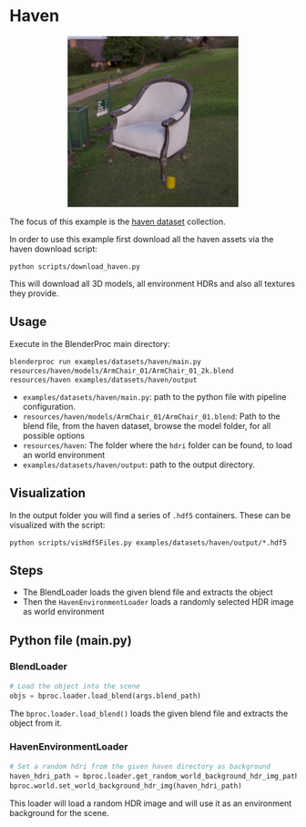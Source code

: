 # Haven 
<p align="center">
<img src="../../../images/haven_rendered_example.jpg" alt="normals and color rendering of example table" width=300>
</p>

The focus of this example is the [haven dataset](https://3dmodelhaven.com/) collection.

In order to use this example first download all the haven assets via the haven download script:

```shell
python scripts/download_haven.py
```

This will download all 3D models, all environment HDRs and also all textures they provide.

## Usage

Execute in the BlenderProc main directory:

```
blenderproc run examples/datasets/haven/main.py resources/haven/models/ArmChair_01/ArmChair_01_2k.blend resources/haven examples/datasets/haven/output
``` 

* `examples/datasets/haven/main.py`: path to the python file with pipeline configuration.
* `resources/haven/models/ArmChair_01/ArmChair_01.blend`:  Path to the blend file, from the haven dataset, browse the model folder, for all possible options
* `resources/haven`: The folder where the `hdri` folder can be found, to load an world environment
* `examples/datasets/haven/output`: path to the output directory.

## Visualization

In the output folder you will find a series of `.hdf5` containers. These can be visualized with the script:

```
python scripts/visHdf5Files.py examples/datasets/haven/output/*.hdf5
``` 

## Steps

* The BlendLoader loads the given blend file and extracts the object
* Then the `HavenEnvironmentLoader` loads a randomly selected HDR image as world environment
 
## Python file (main.py)

### BlendLoader 

```python
# Load the object into the scene
objs = bproc.loader.load_blend(args.blend_path)
```

The `bproc.loader.load_blend()` loads the given blend file and extracts the object from it.

### HavenEnvironmentLoader 

```python
# Set a random hdri from the given haven directory as background
haven_hdri_path = bproc.loader.get_random_world_background_hdr_img_path_from_haven(args.haven_path)
bproc.world.set_world_background_hdr_img(haven_hdri_path)
```

This loader will load a random HDR image and will use it as an environment background for the scene.
